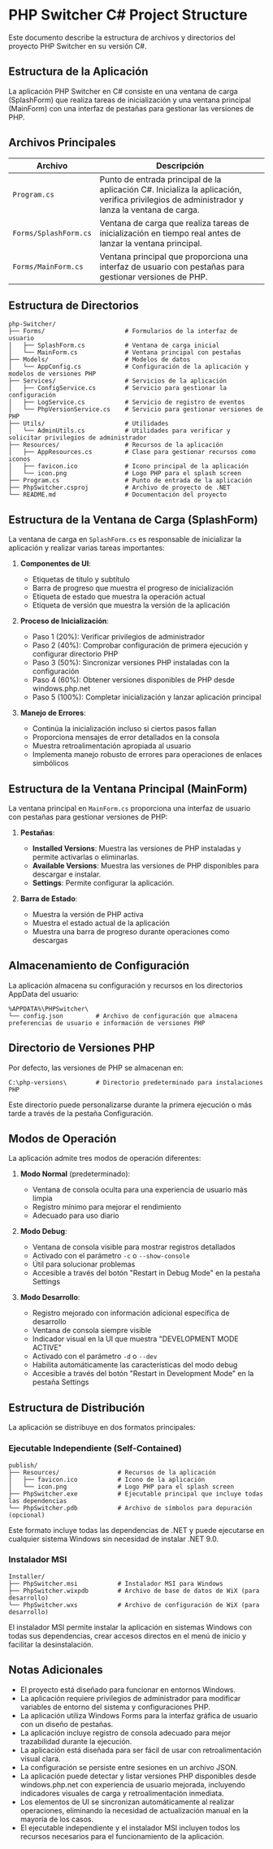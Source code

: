 # PHP Switcher C# Project Structure

Este documento describe la estructura de archivos y directorios del proyecto PHP Switcher en su versión C#.

## Estructura de la Aplicación

La aplicación PHP Switcher en C# consiste en una ventana de carga (SplashForm) que realiza tareas de inicialización y una ventana principal (MainForm) con una interfaz de pestañas para gestionar las versiones de PHP.

## Archivos Principales

| Archivo | Descripción |
|---------|-------------|
| `Program.cs` | Punto de entrada principal de la aplicación C#. Inicializa la aplicación, verifica privilegios de administrador y lanza la ventana de carga. |
| `Forms/SplashForm.cs` | Ventana de carga que realiza tareas de inicialización en tiempo real antes de lanzar la ventana principal. |
| `Forms/MainForm.cs` | Ventana principal que proporciona una interfaz de usuario con pestañas para gestionar versiones de PHP. |

## Estructura de Directorios

```
php-Switcher/
├── Forms/                      # Formularios de la interfaz de usuario
│   ├── SplashForm.cs           # Ventana de carga inicial
│   └── MainForm.cs             # Ventana principal con pestañas
├── Models/                     # Modelos de datos
│   └── AppConfig.cs            # Configuración de la aplicación y modelos de versiones PHP
├── Services/                   # Servicios de la aplicación
│   ├── ConfigService.cs        # Servicio para gestionar la configuración
│   ├── LogService.cs           # Servicio de registro de eventos
│   └── PhpVersionService.cs    # Servicio para gestionar versiones de PHP
├── Utils/                      # Utilidades
│   └── AdminUtils.cs           # Utilidades para verificar y solicitar privilegios de administrador
├── Resources/                  # Recursos de la aplicación
│   ├── AppResources.cs         # Clase para gestionar recursos como iconos
│   ├── favicon.ico             # Icono principal de la aplicación
│   └── icon.png                # Logo PHP para el splash screen
├── Program.cs                  # Punto de entrada de la aplicación
├── PhpSwitcher.csproj          # Archivo de proyecto de .NET
└── README.md                   # Documentación del proyecto
```

## Estructura de la Ventana de Carga (SplashForm)

La ventana de carga en `SplashForm.cs` es responsable de inicializar la aplicación y realizar varias tareas importantes:

1. **Componentes de UI**:
   - Etiquetas de título y subtítulo
   - Barra de progreso que muestra el progreso de inicialización
   - Etiqueta de estado que muestra la operación actual
   - Etiqueta de versión que muestra la versión de la aplicación

2. **Proceso de Inicialización**:
   - Paso 1 (20%): Verificar privilegios de administrador
   - Paso 2 (40%): Comprobar configuración de primera ejecución y configurar directorio PHP
   - Paso 3 (50%): Sincronizar versiones PHP instaladas con la configuración
   - Paso 4 (60%): Obtener versiones disponibles de PHP desde windows.php.net
   - Paso 5 (100%): Completar inicialización y lanzar aplicación principal

3. **Manejo de Errores**:
   - Continúa la inicialización incluso si ciertos pasos fallan
   - Proporciona mensajes de error detallados en la consola
   - Muestra retroalimentación apropiada al usuario
   - Implementa manejo robusto de errores para operaciones de enlaces simbólicos

## Estructura de la Ventana Principal (MainForm)

La ventana principal en `MainForm.cs` proporciona una interfaz de usuario con pestañas para gestionar versiones de PHP:

1. **Pestañas**:
   - **Installed Versions**: Muestra las versiones de PHP instaladas y permite activarlas o eliminarlas.
   - **Available Versions**: Muestra las versiones de PHP disponibles para descargar e instalar.
   - **Settings**: Permite configurar la aplicación.

2. **Barra de Estado**:
   - Muestra la versión de PHP activa
   - Muestra el estado actual de la aplicación
   - Muestra una barra de progreso durante operaciones como descargas

## Almacenamiento de Configuración

La aplicación almacena su configuración y recursos en los directorios AppData del usuario:

```
%APPDATA%\PHPSwitcher\
└── config.json         # Archivo de configuración que almacena preferencias de usuario e información de versiones PHP
```

## Directorio de Versiones PHP

Por defecto, las versiones de PHP se almacenan en:

```
C:\php-versions\        # Directorio predeterminado para instalaciones PHP
```

Este directorio puede personalizarse durante la primera ejecución o más tarde a través de la pestaña Configuración.

## Modos de Operación

La aplicación admite tres modos de operación diferentes:

1. **Modo Normal** (predeterminado):
   - Ventana de consola oculta para una experiencia de usuario más limpia
   - Registro mínimo para mejorar el rendimiento
   - Adecuado para uso diario

2. **Modo Debug**:
   - Ventana de consola visible para mostrar registros detallados
   - Activado con el parámetro `-c` o `--show-console`
   - Útil para solucionar problemas
   - Accesible a través del botón "Restart in Debug Mode" en la pestaña Settings

3. **Modo Desarrollo**:
   - Registro mejorado con información adicional específica de desarrollo
   - Ventana de consola siempre visible
   - Indicador visual en la UI que muestra "DEVELOPMENT MODE ACTIVE"
   - Activado con el parámetro `-d` o `--dev`
   - Habilita automáticamente las características del modo debug
   - Accesible a través del botón "Restart in Development Mode" en la pestaña Settings

## Estructura de Distribución

La aplicación se distribuye en dos formatos principales:

### Ejecutable Independiente (Self-Contained)

```
publish/
├── Resources/                # Recursos de la aplicación
│   ├── favicon.ico           # Icono de la aplicación
│   └── icon.png              # Logo PHP para el splash screen
├── PhpSwitcher.exe           # Ejecutable principal que incluye todas las dependencias
└── PhpSwitcher.pdb           # Archivo de símbolos para depuración (opcional)
```

Este formato incluye todas las dependencias de .NET y puede ejecutarse en cualquier sistema Windows sin necesidad de instalar .NET 9.0.

### Instalador MSI

```
Installer/
├── PhpSwitcher.msi           # Instalador MSI para Windows
├── PhpSwitcher.wixpdb        # Archivo de base de datos de WiX (para desarrollo)
└── PhpSwitcher.wxs           # Archivo de configuración de WiX (para desarrollo)
```

El instalador MSI permite instalar la aplicación en sistemas Windows con todas sus dependencias, crear accesos directos en el menú de inicio y facilitar la desinstalación.

## Notas Adicionales

- El proyecto está diseñado para funcionar en entornos Windows.
- La aplicación requiere privilegios de administrador para modificar variables de entorno del sistema y configuraciones PHP.
- La aplicación utiliza Windows Forms para la interfaz gráfica de usuario con un diseño de pestañas.
- La aplicación incluye registro de consola adecuado para mejor trazabilidad durante la ejecución.
- La aplicación está diseñada para ser fácil de usar con retroalimentación visual clara.
- La configuración se persiste entre sesiones en un archivo JSON.
- La aplicación puede detectar y listar versiones PHP disponibles desde windows.php.net con experiencia de usuario mejorada, incluyendo indicadores visuales de carga y retroalimentación inmediata.
- Los elementos de UI se sincronizan automáticamente al realizar operaciones, eliminando la necesidad de actualización manual en la mayoría de los casos.
- El ejecutable independiente y el instalador MSI incluyen todos los recursos necesarios para el funcionamiento de la aplicación.